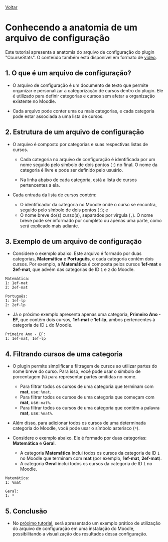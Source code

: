 [Voltar](../README.pt-BR.md)

# Conhecendo a anatomia de um arquivo de configuração

Este tutorial apresenta a anatomia do arquivo de configuração do plugin "CourseStats". O conteúdo também está disponível em formato de [vídeo](https://www.youtube.com/watch?v=b8SyizBfEIs).

## 1. O que é um arquivo de configuração?
- O arquivo de configuração é um documento de texto que permite organizar e personalizar a categorização de cursos dentro do plugin. Ele é utilizado para definir categorias e cursos sem afetar a organização existente no Moodle. 

- Cada arquivo pode conter uma ou mais categorias, e cada categoria pode estar associada a uma lista de cursos.


## 2. Estrutura de um arquivo de configuração

- O arquivo é composto por categorias e suas respectivas listas de cursos.

    - Cada categoria no arquivo de configuração é identificada por um nome seguido pelo símbolo de dois pontos (`:`) no final. O nome da categoria é livre e pode ser definido pelo usuário.

    - Na linha abaixo de cada categoria, está a lista de cursos pertencentes a ela. 

- Cada entrada da lista de cursos contém:

    - O identificador da categoria no Moodle onde o curso se encontra, seguido pelo símbolo de dois pontos (`:`); e
    - O nome breve do(s) curso(s), separados por vírgula (`,`). O nome breve pode ser informado por completo ou apenas uma parte, como será explicado mais adiante.

## 3. Exemplo de um arquivo de configuração

- Considere o exemplo abaixo. Este arquivo é formado por duas categorias, **Matemática** e **Português**, e cada categoria contém dois cursos. Por exemplo, a **Matemática** é composta pelos cursos **1ef-mat** e **2ef-mat**, que advêm das categorias de ID `1` e `2` do Moodle.

```
Matemática:
1: 1ef-mat
2: 2ef-mat

Português:
1: 1ef-lp
2: 2ef-lp
```

- Já o próximo exemplo apresenta apenas uma categoria, **Primeiro Ano - EF**, que contém dois cursos, **1ef-mat** e **1ef-lp**, ambos pertencentes à categoria de ID `1` do Moodle. 

```
Primeiro Ano - EF:
1: 1ef-mat, 1ef-lp
```

## 4. Filtrando cursos de uma categoria

- O plugin permite simplificar a filtragem de cursos ao utilizar partes do nome breve do curso. Para isso, você pode usar o símbolo de porcentagem (`%`) para representar partes omitidas no nome.

    - Para filtrar todos os cursos de uma categoria que terminam com **mat**, use: `%mat`.
    - Para filtrar todos os cursos de uma categoria que começam com **mat**, use: `mat%`.
    - Para filtrar todos os cursos de uma categoria que contêm a palavra **mat**, use: `%mat%`.

- Além disso, para adicionar todos os cursos de uma determinada categoria do Moodle, você pode usar o símbolo asterisco (`*`).

- Considere o exemplo abaixo. Ele é formado por duas categorias: **Matemática** e **Geral**.

    - A categoria **Matemática** inclui todos os cursos da categoria de ID `1` no Moodle que terminam com **mat** (por exemplo, **1ef-mat**, **2ef-mat**).
    - A categoria **Geral** inclui todos os cursos da categoria de ID `1` no Moodle.

```
Matemática:
1: %mat

Geral:
1: *
```

## 5. Conclusão
- No [próximo tutorial](config_file_usage.md), será apresentado um exemplo prático de utilização do arquivo de configuração em uma instalação do Moodle, possibilitando a visualização dos resultados dessa configuração.
